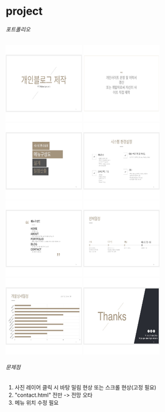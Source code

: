 # project
###### 포트폴리오
<style>
  img { width: 200px; height: 200px; }
</style>
<img src="Assets/img/img.001.jpeg" alt="소개">
<img src="Assets/img/img.002.jpeg" alt="목적">
<img src="Assets/img/img.003.jpeg" alt="메뉴">
<img src="Assets/img/img.004.jpeg" alt="시스템 환경설정">
<img src="Assets/img/img.005.jpeg" alt="메뉴 구성도">
<img src="Assets/img/img.006.jpeg" alt="전체일정">
<img src="Assets/img/img.007.jpeg" alt="개발 상세일정">
<img src="Assets/img/img.008.jpeg" alt="연락처">

###### 문제점
>
1. 사진 레이어 클릭 시 바탕 밀림 현상 또는 스크롤 현상(고정 필요)<br>
2. "contact.html" 전만 -> 전망 오타<br>
3. 메뉴 위치 수정 필요<br>
